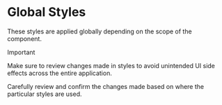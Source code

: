 # Global Styles

These styles are applied globally depending on the scope of the component.

> [!IMPORTANT]
> Make sure to review changes made in styles to avoid unintended UI side effects across the entire application.
>
> Carefully review and confirm the changes made based on where the particular styles are used.
